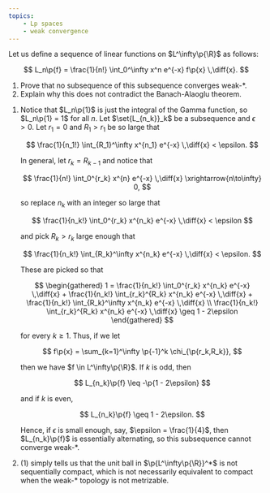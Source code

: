 ```yaml
---
topics:
    - Lp spaces
    - weak convergence
---
```


<problem>

Let us define a sequence of linear functions on $L^\infty\p{\R}$ as follows:

$$
L_n\p{f}
    = \frac{1}{n!} \int_0^\infty x^n e^{-x} f\p{x} \,\diff{x}.
$$

1. Prove that no subsequence of this subsequence converges weak-\*.
2. Explain why this does not contradict the Banach-Alaoglu theorem.

</problem>

<solution>

1. Notice that $L_n\p{1}$ is just the integral of the Gamma function, so $L_n\p{1} = 1$ for all $n$. Let $\set{L_{n_k}}_k$ be a subsequence and $\epsilon > 0$. Let $r_1 = 0$ and $R_1 > r_1$ be so large that

    $$
    \frac{1}{n_1!} \int_{R_1}^\infty x^{n_1} e^{-x} \,\diff{x} < \epsilon.
    $$

    In general, let $r_k = R_{k-1}$ and notice that

    $$
    \frac{1}{n!} \int_0^{r_k} x^{n} e^{-x} \,\diff{x} \xrightarrow{n\to\infty} 0,
    $$

    so replace $n_k$ with an integer so large that

    $$
    \frac{1}{n_k!} \int_0^{r_k} x^{n_k} e^{-x} \,\diff{x} < \epsilon
    $$

    and pick $R_k > r_k$ large enough that

    $$
    \frac{1}{n_k!} \int_{R_k}^\infty x^{n_k} e^{-x} \,\diff{x} < \epsilon.
    $$

    These are picked so that

    $$
    \begin{gathered}
        1
            = \frac{1}{n_k!} \int_0^{r_k} x^{n_k} e^{-x} \,\diff{x} + \frac{1}{n_k!} \int_{r_k}^{R_k} x^{n_k} e^{-x} \,\diff{x} + \frac{1}{n_k!} \int_{R_k}^\infty x^{n_k} e^{-x} \,\diff{x} \\
        \frac{1}{n_k!} \int_{r_k}^{R_k} x^{n_k} e^{-x} \,\diff{x} \geq 1 - 2\epsilon
    \end{gathered}
    $$

    for every $k \geq 1$. Thus, if we let

    $$
    f\p{x} = \sum_{k=1}^\infty \p{-1}^k \chi_{\p{r_k,R_k}},
    $$

    then we have $f \in L^\infty\p{\R}$. If $k$ is odd, then

    $$
    L_{n_k}\p{f} \leq -\p{1 - 2\epsilon}
    $$

    and if $k$ is even,

    $$
    L_{n_k}\p{f}
        \geq 1 - 2\epsilon.
    $$

    Hence, if $\epsilon$ is small enough, say, $\epsilon = \frac{1}{4}$, then $L_{n_k}\p{f}$ is essentially alternating, so this subsequence cannot converge weak-\*.

2. (1) simply tells us that the unit ball in $\p{L^\infty\p{\R}}^*$ is not sequentially compact, which is not necessarily equivalent to compact when the weak-\* topology is not metrizable.

</solution>

